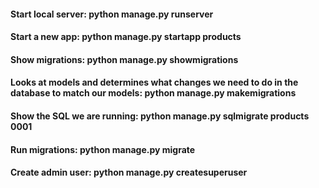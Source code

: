 #### Start local server: python manage.py runserver
#### Start a new app: python manage.py startapp products
#### Show migrations: python manage.py showmigrations
#### Looks at models and determines what changes we need to do in the database to match our models: python manage.py makemigrations
#### Show the SQL we are running: python manage.py sqlmigrate products 0001
#### Run migrations: python manage.py migrate
#### Create admin user: python manage.py createsuperuser